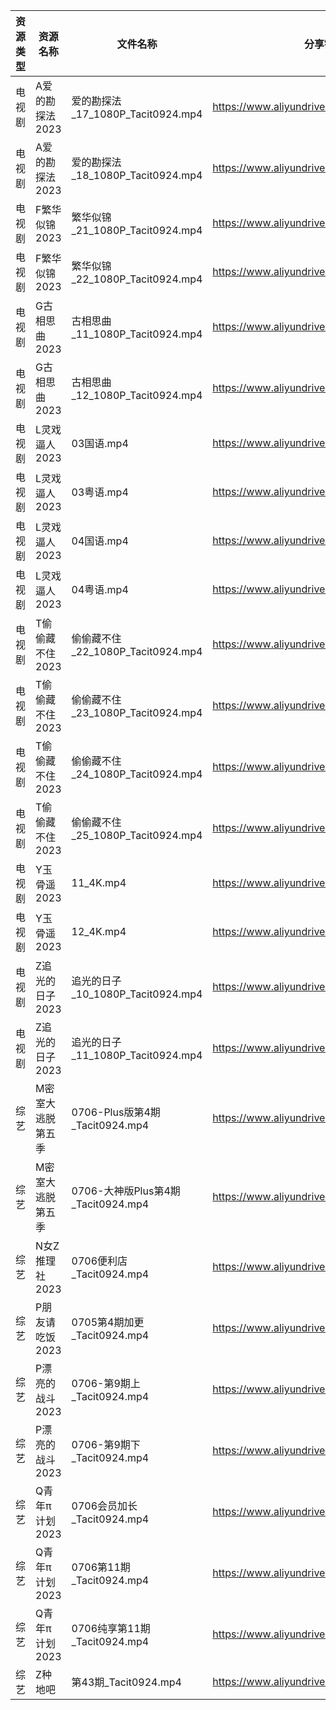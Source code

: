 | 资源类型 | 资源名称       | 文件名称                          | 分享链接                                      | 更新时间       |
| ---- | ---------- | ----------------------------- | ----------------------------------------- | ---------- |
| 电视剧  | A爱的勘探法2023 | 爱的勘探法_17_1080P_Tacit0924.mp4  | https://www.aliyundrive.com/s/RWWju1Xbxu6 | 2023-07-07 |
| 电视剧  | A爱的勘探法2023 | 爱的勘探法_18_1080P_Tacit0924.mp4  | https://www.aliyundrive.com/s/RWWju1Xbxu6 | 2023-07-07 |
| 电视剧  | F繁华似锦2023  | 繁华似锦_21_1080P_Tacit0924.mp4   | https://www.aliyundrive.com/s/nfqRpmX9zDs | 2023-07-07 |
| 电视剧  | F繁华似锦2023  | 繁华似锦_22_1080P_Tacit0924.mp4   | https://www.aliyundrive.com/s/nfqRpmX9zDs | 2023-07-07 |
| 电视剧  | G古相思曲2023  | 古相思曲_11_1080P_Tacit0924.mp4   | https://www.aliyundrive.com/s/C5CLVbHB2FJ | 2023-07-07 |
| 电视剧  | G古相思曲2023  | 古相思曲_12_1080P_Tacit0924.mp4   | https://www.aliyundrive.com/s/C5CLVbHB2FJ | 2023-07-07 |
| 电视剧  | L灵戏逼人2023  | 03国语.mp4                      | https://www.aliyundrive.com/s/5UduQoDNUX4 | 2023-07-07 |
| 电视剧  | L灵戏逼人2023  | 03粤语.mp4                      | https://www.aliyundrive.com/s/5UduQoDNUX4 | 2023-07-07 |
| 电视剧  | L灵戏逼人2023  | 04国语.mp4                      | https://www.aliyundrive.com/s/5UduQoDNUX4 | 2023-07-07 |
| 电视剧  | L灵戏逼人2023  | 04粤语.mp4                      | https://www.aliyundrive.com/s/5UduQoDNUX4 | 2023-07-07 |
| 电视剧  | T偷偷藏不住2023 | 偷偷藏不住_22_1080P_Tacit0924.mp4  | https://www.aliyundrive.com/s/sB1bYRHhUHf | 2023-07-07 |
| 电视剧  | T偷偷藏不住2023 | 偷偷藏不住_23_1080P_Tacit0924.mp4  | https://www.aliyundrive.com/s/sB1bYRHhUHf | 2023-07-07 |
| 电视剧  | T偷偷藏不住2023 | 偷偷藏不住_24_1080P_Tacit0924.mp4  | https://www.aliyundrive.com/s/sB1bYRHhUHf | 2023-07-07 |
| 电视剧  | T偷偷藏不住2023 | 偷偷藏不住_25_1080P_Tacit0924.mp4  | https://www.aliyundrive.com/s/sB1bYRHhUHf | 2023-07-07 |
| 电视剧  | Y玉骨遥2023   | 11_4K.mp4                     | https://www.aliyundrive.com/s/6XUEY7X9nW2 | 2023-07-07 |
| 电视剧  | Y玉骨遥2023   | 12_4K.mp4                     | https://www.aliyundrive.com/s/6XUEY7X9nW2 | 2023-07-07 |
| 电视剧  | Z追光的日子2023 | 追光的日子_10_1080P_Tacit0924.mp4  | https://www.aliyundrive.com/s/zzZYqa4urr9 | 2023-07-07 |
| 电视剧  | Z追光的日子2023 | 追光的日子_11_1080P_Tacit0924.mp4  | https://www.aliyundrive.com/s/zzZYqa4urr9 | 2023-07-07 |
| 综艺   | M密室大逃脱第五季  | 0706-Plus版第4期_Tacit0924.mp4   | https://www.aliyundrive.com/s/KFCWQFSRon1 | 2023-07-07 |
| 综艺   | M密室大逃脱第五季  | 0706-大神版Plus第4期_Tacit0924.mp4 | https://www.aliyundrive.com/s/KFCWQFSRon1 | 2023-07-07 |
| 综艺   | N女Z推理社2023 | 0706便利店_Tacit0924.mp4         | https://www.aliyundrive.com/s/RA6dKYNxzLz | 2023-07-07 |
| 综艺   | P朋友请吃饭2023 | 0705第4期加更_Tacit0924.mp4       | https://www.aliyundrive.com/s/A2Z3HKrT65s | 2023-07-07 |
| 综艺   | P漂亮的战斗2023 | 0706-第9期上_Tacit0924.mp4       | https://www.aliyundrive.com/s/4dnj9Y3gcW1 | 2023-07-07 |
| 综艺   | P漂亮的战斗2023 | 0706-第9期下_Tacit0924.mp4       | https://www.aliyundrive.com/s/4dnj9Y3gcW1 | 2023-07-07 |
| 综艺   | Q青年π计划2023 | 0706会员加长_Tacit0924.mp4        | https://www.aliyundrive.com/s/PReFQ8C6eAn | 2023-07-07 |
| 综艺   | Q青年π计划2023 | 0706第11期_Tacit0924.mp4        | https://www.aliyundrive.com/s/PReFQ8C6eAn | 2023-07-07 |
| 综艺   | Q青年π计划2023 | 0706纯享第11期_Tacit0924.mp4      | https://www.aliyundrive.com/s/PReFQ8C6eAn | 2023-07-07 |
| 综艺   | Z种地吧       | 第43期_Tacit0924.mp4            | https://www.aliyundrive.com/s/X646VT8wnFZ | 2023-07-07 |
